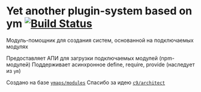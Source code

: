 Yet another plugin-system based on ym [![Build Status](https://travis-ci.org/zxqfox/pym.png?branch=master)](https://travis-ci.org/zxqfox/pym)
=====================================

Модуль-помощник для создания систем, основанной на подключаемых модулях

Предоставляет АПИ для загрузки подключаемых модулей (npm-модулей)
Поддерживает асинхронное define, require, provide (наследует из `ym`)

Создано на базе [`ymaps/modules`](https://github.com/ymaps/modules)
Спасибо за идею [`c9/architect`](https://github.com/c9/architect)
